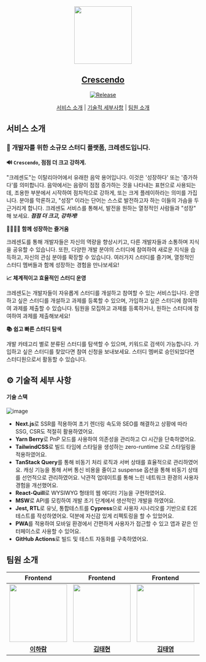 <div align="center">

<a href="https://crescendo-study.site">
 <img src="https://hackmd.io/_uploads/ryeulfix46.png" width="150px" >
</a>

## [Crescendo](https://crescendo-study.site)

<div align="center">
    
<a href="https://github.com/crescenders/crescendo-frontend/releases/tag/v1.0.0">

![Release](https://img.shields.io/badge/https%3A%2F%2Fimg.shields.io%2Fbadge%2Fany_text-v1.0.0-%237F44AA?label=release)

</a>
    
</div>
    
[서비스 소개](#서비스-소개) | [기술적 세부사항](#⚙-기술적-세부-사항) | [팀원 소개](#팀원-소개)
    
</div>

## 서비스 소개

### 👋 개발자를 위한 소규모 스터디 플랫폼, 크레센도입니다.

**🔊 `Crescendo`, 점점 더 크고 강하게.**

"크레센도"는 이탈리아어에서 유래한 음악 용어입니다. 이것은 '성장하다' 또는 '증가하다'를 의미합니다. 음악에서는 음량이 점점 증가하는 것을 나타내는 표현으로 사용되는데, 조용한 부분에서 시작하여 점차적으로 강하게, 또는 크게 플레이하라는 의미를 가집니다.
분야를 막론하고, "성장" 이라는 단어는 스스로 발전하고자 하는 이들의 가슴을 두근거리게 합니다. 크레센도 서비스를 통해서, 발전을 원하는 열정적인 사람들과 "성장" 해 보세요. **_점점 더 크고, 강하게!_**

**👨‍👩‍👧‍👦 함께 성장하는 즐거움**

크레센도를 통해 개발자들은 자신의 역량을 향상시키고, 다른 개발자들과 소통하며 지식을 공유할 수 있습니다. 또한, 다양한 개발 분야의 스터디에 참여하여 새로운 지식을 습득하고, 자신의 관심 분야를 확장할 수 있습니다. 여러가지 스터디를 즐기며, 열정적인 스터디 멤버들과 함께 성장하는 경험을 만나보세요!

**📈 체계적이고 효율적인 스터디 운영**

크레센도는 개발자들이 자유롭게 스터디를 개설하고 참여할 수 있는 서비스입니다. 운영하고 싶은 스터디를 개설하고 과제를 등록할 수 있으며, 가입하고 싶은 스터디에 참여하여 과제를 제출할 수 있습니다. 팀원을 모집하고 과제를 등록하거나, 원하는 스터디에 참여하여 과제를 제출해보세요!

**📚 쉽고 빠른 스터디 탐색**

개발 카테고리 별로 분류된 스터디를 탐색할 수 있으며, 키워드로 검색이 가능합니다. 가입하고 싶은 스터디를 찾았다면 참여 신청을 보내보세요. 스터디 멤버로 승인되었다면 스터디원으로서 활동할 수 있습니다.

## ⚙ 기술적 세부 사항

#### 기술 스택

![image](https://hackmd.io/_uploads/rknWYO9Vp.png)

- **Next.js**로 SSR를 적용하여 초기 렌더링 속도와 SEO를 해결하고 상황에 따라 SSG, CSR도 적절히 활용하였어요.
- **Yarn Berry**로 PnP 모드를 사용하여 의존성을 관리하고 CI 시간을 단축하였어요.
- **TailwindCSS**로 빌드 타임에 스타일을 생성하는 zero-runtime 으로 스타일링을 적용하였어요.
- **TanStack Query**를 통해 비동기 처리 로직과 서버 상태를 효율적으로 관리하였어요. 캐싱 기능을 통해 서버 통신 비용을 줄이고 suspense 옵션을 통해 비동기 상태를 선언적으로 관리하였어요. 낙관적 업데이트를 통해 느린 네트워크 환경의 사용자 경험을 개선했어요.
- **React-Quill**로 WYSIWYG 형태의 웹 에디터 기능을 구현하였어요.
- **MSW**로 API를 모킹하여 개발 초기 단계에서 생산적인 개발을 하였어요.
- **Jest, RTL**로 유닛, 통합테스트를 **Cypress**으로 사용자 시나리오를 기반으로 E2E 테스트를 작성하였어요. 덕분에 자신감 있게 리펙토링을 할 수 있었어요.
- **PWA**를 적용하여 모바일 환경에서 간편하게 사용자가 접근할 수 있고 앱과 같은 인터페이스로 사용할 수 있어요.
- **GitHub Actions**로 빌드 및 테스트 자동화를 구축하였어요.

## 팀원 소개

|                                    Frontend                                     |                                     Frontend                                      |                                     Frontend                                     |                                     Backend                                      |
| :-----------------------------------------------------------------------------: | :-------------------------------------------------------------------------------: | :------------------------------------------------------------------------------: | :------------------------------------------------------------------------------: |
| <img src="https://avatars.githubusercontent.com/u/87893624?v=4" width="150px"/> | <img src="https://avatars.githubusercontent.com/u/48711263?v=4" width="150px"  /> | <img src="https://avatars.githubusercontent.com/u/51291185?v=4" width="150px" /> | <img src="https://avatars.githubusercontent.com/u/88619089?v=4" width="150px" /> |
|                    **[이하람](https://github.com/halamlee)**                    |                     **[김태현](https://github.com/thyeone)**                      |                     **[김태영](https://github.com/overtae)**                     |                   **[정재균](https://github.com/TGoddessana)**                   |
